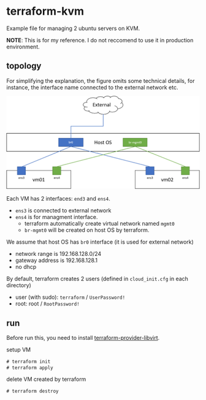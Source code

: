 # terraform-kvm

Example file for managing 2 ubuntu servers on KVM.

**NOTE**: This is for my reference. I do not reccomend to use it in production environment.

## topology

For simplifying the explanation, the figure omits some technical details, for instance, the interface name connected to the external network etc.

![topology](./e.png)

Each VM has 2 interfaces: `end3` and `ens4`.
* `ens3` is connected to external network
* `ens4` is for managment interface.
  * terraform automatically create virtual network named `mgmt0`
  * `br-mgmt0` will be created on host OS by terraform.

We assume that host OS has `br0` interface (it is used for external network)
* network range is 192.168.128.0/24
* gateway address is 192.168.128.1
* no dhcp



By default, terraform creates 2 users (defined in `cloud_init.cfg` in each directory)
* user (with sudo): `terraform` / `UserPassword!`
* root: root / `RootPassword!`

## run

Before run this, you need to install [terraform-provider-libvirt](https://github.com/dmacvicar/terraform-provider-libvirt).

setup VM

```
# terraform init
# terraform apply
```

delete VM created by terraform

```
# terraform destroy
```
